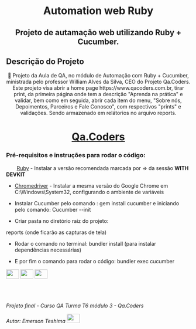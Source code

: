 <h1 align="center">Automation web Ruby</h1>

<h2 align="center">Projeto de autamação web utilizando Ruby + Cucumber.</h2>



## Descrição do Projeto

<p align="center">🚀 Projeto da Aula de QA, no módulo de Automação com Ruby + Cucumber, ministrada pelo professor William Alves da Silva, CEO do Projeto Qa.Coders. Este projeto visa abrir a home page https://www.qacoders.com.br, tirar print, da primeira página onde tem a descrição "Aprenda na prática" e validar, bem como em seguida, abrir cada item do menu, "Sobre nós, Depoimentos, Parceiros e Fale Conosco", com respectivos "prints" e validações. Sendo armazenado em relátorios no arquivo reports. </p>

<h1 align="center"><a href="https://www.qacoders.com.br/">Qa.Coders</a></h1>


### Pré-requisitos e instruções para rodar o código:
<img height="15" width="25" src="https://cdn.jsdelivr.net/gh/devicons/devicon/icons/ruby/ruby-original.svg"/> [Ruby](https://rubyinstaller.org/downloads/) - Instalar a versão recomendada marcada por => da sessão <b>WITH DEVKIT</b>           
           
- [Chromedriver](https://chromedriver.storage.googleapis.com/index.html) - Instalar a mesma versão do Google Chrome em C:\Windows\System32, configurando o ambiente de variáveis

- Instalar Cucumber pelo comando : gem install cucumber e iniciando pelo comando: Cucumber --init 



- Criar pasta no diretório raiz do projeto:

reports (onde ficarão as capturas de tela)<br/>


- Rodar o comando no terminal: bundler install (para instalar dependências necessárias)



- E por fim o comando para rodar o código: bundler exec cucumber<br/>


<span>                     
<img align="center" height="25" width="35" src="https://cdn.jsdelivr.net/gh/devicons/devicon/icons/ruby/ruby-original.svg" />
<img align="center" height="25" width="35" src="https://cdn.jsdelivr.net/gh/devicons/devicon/icons/cucumber/cucumber-plain.svg" />
<img align="center" height="25" width="35" src="https://cdn.jsdelivr.net/gh/devicons/devicon/icons/rspec/rspec-original.svg" />
</span>


<br/>
<br/>
<br/>
<br/>

 *Projeto final - Curso QA Turma T6 módulo 3 - Qa.Coders*
 
 
 *Autor: Emerson Teshima*
 <span>
 <a href="https://www.linkedin.com/in/emerson-teshima/" target="_blank">
 <img height="25" width="35" src="https://cdn.jsdelivr.net/gh/devicons/devicon/icons/linkedin/linkedin-original.svg" style="max-width:100%;"/></a>
 </span>
 
 
         
